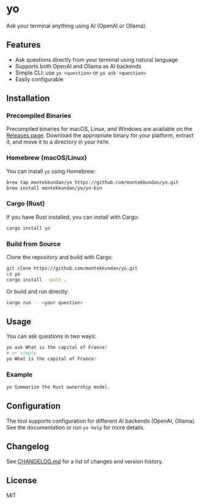 # yo

Ask your terminal anything using AI (OpenAI or Ollama).

## Features
- Ask questions directly from your terminal using natural language
- Supports both OpenAI and Ollama as AI backends
- Simple CLI: use `yo <question>` or `yo ask <question>`
- Easily configurable

## Installation

### Precompiled Binaries
Precompiled binaries for macOS, Linux, and Windows are available on the [Releases page](https://github.com/montekkundan/yo/releases). Download the appropriate binary for your platform, extract it, and move it to a directory in your `PATH`.

### Homebrew (macOS/Linux)
You can install `yo` using Homebrew:

```sh
brew tap montekkundan/yo https://github.com/montekkundan/yo.git
brew install montekkundan/yo/yo-bin
```

### Cargo (Rust)
If you have Rust installed, you can install with Cargo:

```sh
cargo install yo
```

### Build from Source
Clone the repository and build with Cargo:

```sh
git clone https://github.com/montekkundan/yo.git
cd yo
cargo install --path .
```

Or build and run directly:

```sh
cargo run -- <your question>
```

## Usage

You can ask questions in two ways:

```sh
yo ask What is the capital of France?
# or simply
yo What is the capital of France?
```

### Example

```sh
yo Summarize the Rust ownership model.
```

## Configuration

The tool supports configuration for different AI backends (OpenAI, Ollama). See the documentation or run `yo help` for more details.

## Changelog

See [CHANGELOG.md](./CHANGELOG.md) for a list of changes and version history.

## License

MIT
